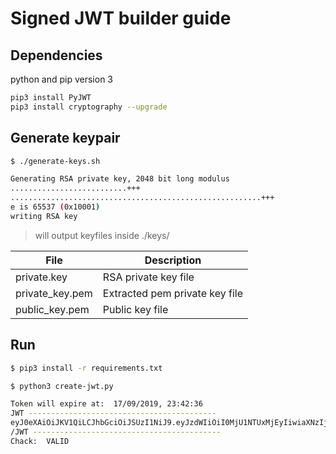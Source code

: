 # Signed JWT builder guide

## Dependencies

python and pip version 3

```bash
pip3 install PyJWT
pip3 install cryptography --upgrade
```

## Generate keypair

```bash
$ ./generate-keys.sh

Generating RSA private key, 2048 bit long modulus
..........................+++
........................................................+++
e is 65537 (0x10001)
writing RSA key
```

> will output keyfiles inside ./keys/

|File|Description|
|-|-|
|private.key|RSA private key file|
|private_key.pem|Extracted pem private key file|
|public_key.pem|Public key file|

## Run

```bash
$ pip3 install -r requirements.txt

$ python3 create-jwt.py

Token will expire at:  17/09/2019, 23:42:36
JWT ------------------------------------------
eyJ0eXAiOiJKV1QiLCJhbGciOiJSUzI1NiJ9.eyJzdWIiOiI0MjU1NTUxMjEyIiwiaXNzIjoiaHR0cHM6Ly93d3cuWW91ckJyYW5kLmNvbSIsInByZWZlcnJlZF91c2VybmFtZSI6IkpvaG5Eb2UiLCJwaG9uZV9udW1iZXIiOiIrMS0xMC0zNDQtMzc2NTMzMyIsImV4cCI6MTU2ODc3NDU1Ni42MTkxMTUsImlhdCI6MTU2ODY4ODE1Ni42MTkxMTV9.0Tw9NCjm4rq3zVnQF5FY2lQlwspvHbvwKRprb3S0eoTKOMKggp8wDCukSSQle37tAS_LHLvZFhdLyA6GsUuhwNSPbE2hcW9fFLYT2tTCGymGjI7dXtxEU_kfqp_v3RVwmlMxH5-vJnCgoVhjvxVGzCotrfnC0ES8wn7uPOegNEIAshAocn9rJQmGwPG2vI49uVo9dqyVAomFzetduY8wSEv0wtF0IjLcE5ORQgLHxRYfTzGQnDIunl48W0f46PpeOF96TlSf4SVb-BgJRX-qCrbMLcOa5alyEiemdGNmF0P-P7NAfFIKb9kJJogcqMYXWlEZXrBjbu_jz0XmtgbC4Q
/JWT ------------------------------------------
Chack:  VALID
```
